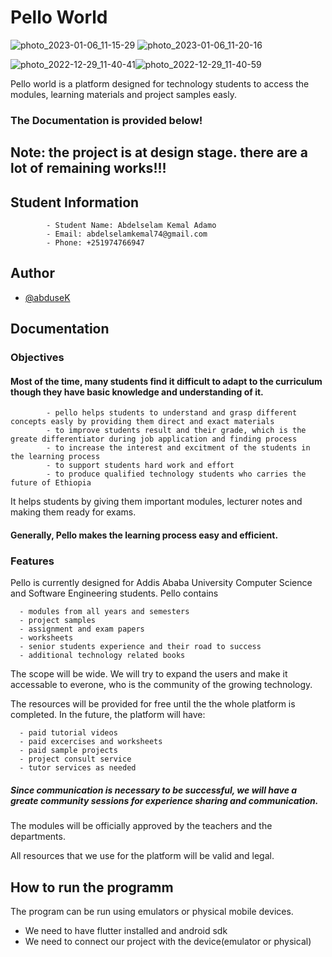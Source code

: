 
# Pello World

![photo_2023-01-06_11-15-29](https://user-images.githubusercontent.com/93039426/212272463-fb8538e1-7a34-4e98-9d9e-43f396d0da8a.jpg)
![photo_2023-01-06_11-20-16](https://user-images.githubusercontent.com/93039426/212272490-a951a68e-ed5a-4db8-8d4e-81cf33583d0d.jpg)

![photo_2022-12-29_11-40-41](https://user-images.githubusercontent.com/93039426/209922080-bfb6e445-5d93-4f7d-bcbc-0a3d38942d04.jpg)![photo_2022-12-29_11-40-59](https://user-images.githubusercontent.com/93039426/209922132-778b5646-c9b0-4082-b7cf-79e426392c19.jpg)

Pello world is a platform designed for technology students to access the modules, learning materials and project samples easly.

### The Documentation is provided below!


## Note: the project is at design stage. there are a lot of remaining works!!!

## Student Information

            - Student Name: Abdelselam Kemal Adamo
            - Email: abdelselamkemal74@gmail.com
            - Phone: +251974766947

## Author

- [@abduseK](https://www.github.com/abduseK)


## Documentation


### Objectives

#### Most of the time, many students find it difficult to adapt to the curriculum though they have basic knowledge and understanding of it.
      
            - pello helps students to understand and grasp different concepts easly by providing them direct and exact materials
            - to improve students result and their grade, which is the greate differentiator during job application and finding process
            - to increase the interest and excitment of the students in the learning process
            - to support students hard work and effort
            - to produce qualified technology students who carries the future of Ethiopia
            
It helps students by giving them important modules, lecturer notes and making them ready for exams.
            
#### Generally, Pello makes the learning process easy and efficient.

### Features

Pello is currently designed for Addis Ababa University Computer Science and Software Engineering students. Pello contains
      
      - modules from all years and semesters
      - project samples
      - assignment and exam papers
      - worksheets
      - senior students experience and their road to success
      - additional technology related books

The scope will be wide. We will try to expand the users and make it accessable to everone, who is the community of the growing technology.
     
The resources will be provided for free until the the whole platform is completed.
In the future, the platform will have:

      - paid tutorial videos
      - paid excercises and worksheets
      - paid sample projects
      - project consult service
      - tutor services as needed
      
##### Since communication is necessary to be successful, we will have a greate community sessions for experience sharing and communication. 
      

The modules will be officially approved by the teachers and the departments.

All resources that we use for the platform will be valid and legal.


## How to run the programm

The program can be run using emulators or physical mobile devices.

- We need to have flutter installed and android sdk
- We need to connect our project with the device(emulator or physical)
